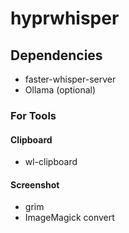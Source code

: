 # hyprwhisper

## Dependencies
- faster-whisper-server
- Ollama (optional)

### For Tools
#### Clipboard
- wl-clipboard

#### Screenshot
- grim
- ImageMagick convert

